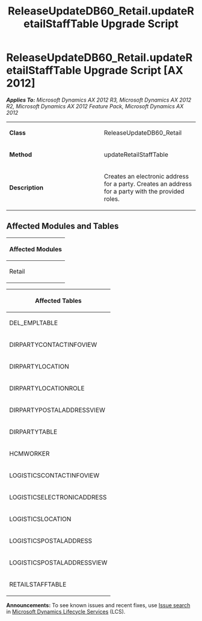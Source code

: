 ﻿---
title: ReleaseUpdateDB60_Retail.updateRetailStaffTable Upgrade Script
TOCTitle: ReleaseUpdateDB60_Retail.updateRetailStaffTable Upgrade Script
ms:assetid: 1ad5b93b-afc4-98d2-f6cd-c9473a96d978
ms:mtpsurl: https://msdn.microsoft.com/en-us/library/JJ718662(v=AX.60)
ms:contentKeyID: 49706946
ms.date: 05/18/2015
mtps_version: v=AX.60
---

# ReleaseUpdateDB60\_Retail.updateRetailStaffTable Upgrade Script [AX 2012]


_**Applies To:** Microsoft Dynamics AX 2012 R3, Microsoft Dynamics AX 2012 R2, Microsoft Dynamics AX 2012 Feature Pack, Microsoft Dynamics AX 2012_

<table>
<colgroup>
<col style="width: 50%" />
<col style="width: 50%" />
</colgroup>
<tbody>
<tr class="odd">
<td><p><strong>Class</strong></p></td>
<td><p>ReleaseUpdateDB60_Retail</p></td>
</tr>
<tr class="even">
<td><p><strong>Method</strong></p></td>
<td><p>updateRetailStaffTable</p></td>
</tr>
<tr class="odd">
<td><p><strong>Description</strong></p></td>
<td><p>Creates an electronic address for a party. Creates an address for a party with the provided roles.</p></td>
</tr>
</tbody>
</table>


## Affected Modules and Tables

<table>
<colgroup>
<col style="width: 100%" />
</colgroup>
<thead>
<tr class="header">
<th><p>Affected Modules</p></th>
</tr>
</thead>
<tbody>
<tr class="odd">
<td><p>Retail</p></td>
</tr>
</tbody>
</table>


<table>
<colgroup>
<col style="width: 100%" />
</colgroup>
<thead>
<tr class="header">
<th><p>Affected Tables</p></th>
</tr>
</thead>
<tbody>
<tr class="odd">
<td><p>DEL_EMPLTABLE</p></td>
</tr>
<tr class="even">
<td><p>DIRPARTYCONTACTINFOVIEW</p></td>
</tr>
<tr class="odd">
<td><p>DIRPARTYLOCATION</p></td>
</tr>
<tr class="even">
<td><p>DIRPARTYLOCATIONROLE</p></td>
</tr>
<tr class="odd">
<td><p>DIRPARTYPOSTALADDRESSVIEW</p></td>
</tr>
<tr class="even">
<td><p>DIRPARTYTABLE</p></td>
</tr>
<tr class="odd">
<td><p>HCMWORKER</p></td>
</tr>
<tr class="even">
<td><p>LOGISTICSCONTACTINFOVIEW</p></td>
</tr>
<tr class="odd">
<td><p>LOGISTICSELECTRONICADDRESS</p></td>
</tr>
<tr class="even">
<td><p>LOGISTICSLOCATION</p></td>
</tr>
<tr class="odd">
<td><p>LOGISTICSPOSTALADDRESS</p></td>
</tr>
<tr class="even">
<td><p>LOGISTICSPOSTALADDRESSVIEW</p></td>
</tr>
<tr class="odd">
<td><p>RETAILSTAFFTABLE</p></td>
</tr>
</tbody>
</table>

  
**Announcements:** To see known issues and recent fixes, use [Issue search](http://go.microsoft.com/fwlink/?linkid=389258) in [Microsoft Dynamics Lifecycle Services](http://go.microsoft.com/fwlink/?linkid=306505) (LCS).

